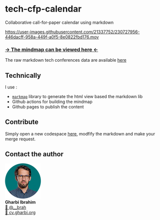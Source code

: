 # tech-cfp-calendar
Collaborative call-for-paper calendar using markdown 

https://user-images.githubusercontent.com/21337752/230727956-446dacff-958a-449f-a0f5-8e0822fbd176.mov

### [→ The mindmap can be viewed here ←](https://gbrah.github.io/tech-cfp-calendar/)

The raw markdown tech conferences data are available [here](https://raw.githubusercontent.com/gbrah/tech-cfp-calendar/main/calendar.mdp)

## Technically

I use :

* [`markmap`](https://markmap.js.org/) library to generate the html view based the markdown lib 
* Github actions for building the mindmap
* Github pages to publish the content 

## Contribute 

Simply open a new codespace [here](https://github.com/codespaces/new?machine=basicLinux32gb&repo=625004108&ref=main&location=WestEurope), modfify the markdown and make your merge request.

## Contact the author

![avatar](./avatar.png)  
**Gharbi Ibrahim**  
[🔗 @__brah​](https://twitter.com/__brah)  
[🔗 cv.gharbi.org](http://blog.worldline.tech)

